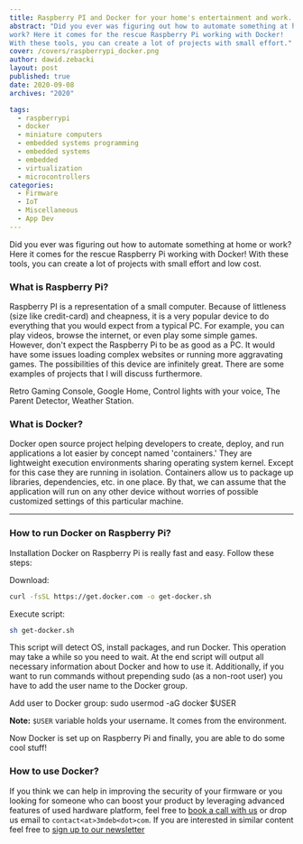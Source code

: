 ```yaml
---
title: Raspberry PI and Docker for your home's entertainment and work.
abstract: "Did you ever was figuring out how to automate something at home or
work? Here it comes for the rescue Raspberry Pi working with Docker!
With these tools, you can create a lot of projects with small effort."
cover: /covers/raspberrypi_docker.png
author: dawid.zebacki
layout: post
published: true
date: 2020-09-08
archives: "2020"

tags:
  - raspberrypi
  - docker
  - miniature computers
  - embedded systems programming
  - embedded systems
  - embedded
  - virtualization
  - microcontrollers
categories:
  - Firmware
  - IoT
  - Miscellaneous
  - App Dev
---
```


Did you ever was figuring out how to automate something at home or work?
Here it comes for the rescue Raspberry Pi working with Docker! With these tools,
you can create a lot of projects with small effort and low cost.

### What is Raspberry Pi?

Raspberry PI is a representation of a small computer. Because of littleness
(size like credit-card) and cheapness, it is a very popular device to do
everything that you would expect from a typical PC. For example,
you can play videos, browse the internet, or even play some simple games.
However, don't expect the Raspberry Pi to be as good as a PC. It would have
some issues loading complex websites or running more aggravating games.
The possibilities of this device are infinitely great. There are some
examples of projects that I will discuss furthermore.

Retro Gaming Console,
Google Home,
Control lights with your voice,
The Parent Detector,
Weather Station.

### What is Docker?

Docker open source project helping developers to create, deploy,
and run applications a lot easier by concept named 'containers.'
They are lightweight execution environments sharing operating system kernel.
Except for this case they are running in isolation.
Containers allow us to package up libraries, dependencies, etc. in one place.
By that, we can assume that the application will run on any other device
without worries of possible customized settings of this particular machine.

___

### How to run Docker on Raspberry Pi?

Installation Docker on Raspberry Pi is really fast and easy. Follow these steps:

Download:
```bash
curl -fsSL https://get.docker.com -o get-docker.sh
```

Execute script:
```bash
sh get-docker.sh
```

This script will detect OS, install packages, and run Docker.
This operation may take a while so you need to wait. At the end script will
output all necessary information about Docker and how to use it.
Additionally, if you want to run commands without prepending sudo
(as a non-root user) you have to add the user name to the Docker group.

Add user to Docker group:
sudo usermod -aG docker \$USER

**Note:** ```$USER``` variable holds your username.
It comes from the environment.

Now Docker is set up on Raspberry Pi and finally,
you are able to do some cool stuff!

### How to use Docker?

If you think we can help in improving the security of your firmware or you
looking for someone who can boost your product by leveraging advanced features
of used hardware platform, feel free to [book a call with us](https://calendly.com/3mdeb/consulting-remote-meeting)
or drop us email to `contact<at>3mdeb<dot>com`. If you are interested in similar
content feel free to [sign up to our newsletter](http://eepurl.com/doF8GX)
